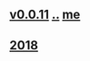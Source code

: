## [v0.0.11](https://github.com/littleflute/WHAT-IT-TAKES/edit/master/files/readme.md) [..](..) [me](https://littleflute.github.io/WHAT-IT-TAKES/files/)
## [2018](2018)
